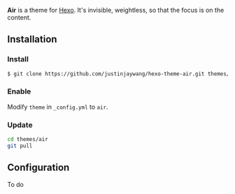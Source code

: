 **Air** is a theme for [Hexo](http://hexo.io/). It's invisible, weightless, so that the focus is on the content.

## Installation

### Install

``` bash
$ git clone https://github.com/justinjaywang/hexo-theme-air.git themes/air
```

### Enable

Modify `theme` in `_config.yml` to `air`.

### Update

``` bash
cd themes/air
git pull
```

## Configuration

To do
